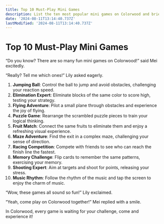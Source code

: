 ```yaml
---
title: Top 10 Must-Play Mini Games
description: List the ten most popular mini games on Colorwood and briefly introduce the gameplay and highlights of each game.
date: '2024-08-11T13:14:40.737Z'
lastModified: '2024-08-11T13:14:40.737Z'
---
```


# Top 10 Must-Play Mini Games

“Do you know? There are so many fun mini games on Colorwood!” said Mei excitedly.

“Really? Tell me which ones!” Lily asked eagerly.

1. **Jumping Ball**: Control the ball to jump and avoid obstacles, challenging your reaction speed.
2. **Elimination Expert**: Eliminate blocks of the same color to score high, testing your strategy.
3. **Flying Adventure**: Pilot a small plane through obstacles and experience the joy of flying.
4. **Puzzle Game**: Rearrange the scrambled puzzle pieces to train your logical thinking.
5. **Fruit Match**: Connect the same fruits to eliminate them and enjoy a refreshing visual experience.
6. **Maze Adventure**: Find the exit in a complex maze, challenging your sense of direction.
7. **Racing Competition**: Compete with friends to see who can reach the finish line the fastest.
8. **Memory Challenge**: Flip cards to remember the same patterns, exercising your memory.
9. **Shooting Expert**: Aim at targets and shoot for points, releasing your stress.
10. **Music Rhythm**: Follow the rhythm of the music and tap the screen to enjoy the charm of music.

“Wow, these games all sound so fun!” Lily exclaimed.

“Yeah, come play on Colorwood together!” Mei replied with a smile.

In Colorwood, every game is waiting for your challenge, come and experience it! 